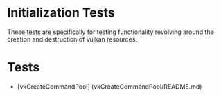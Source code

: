 # Initialization Tests

These tests are specifically for testing functionality revolving around
the creation and destruction of vulkan resources.

# Tests
- [vkCreateCommandPool] (vkCreateCommandPool/README.md)